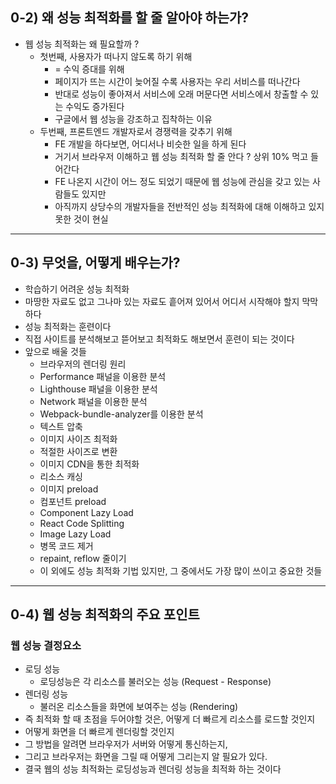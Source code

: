 ## 0-2) 왜 성능 최적화를 할 줄 알아야 하는가?

- 웹 성능 최적화는 왜 필요할까 ?
  - 첫번째, 사용자가 떠나지 않도록 하기 위해
    - = 수익 증대를 위해
    - 페이지가 뜨는 시간이 늦어질 수록 사용자는 우리 서비스를 떠나간다
    - 반대로 성능이 좋아져서 서비스에 오래 머문다면 서비스에서 창출할 수 있는 수익도 증가된다
    - 구글에서 웹 성능을 강조하고 집착하는 이유
  - 두번째, 프론트엔드 개발자로서 경쟁력을 갖추기 위해
    - FE 개발을 하다보면, 어디서나 비슷한 일을 하게 된다
    - 거기서 브라우저 이해하고 웹 성능 최적화 할 줄 안다 ? 상위 10% 먹고 들어간다
    - FE 나온지 시간이 어느 정도 되었기 때문에 웹 성능에 관심을 갖고 있는 사람들도 있지만
    - 아직까지 상당수의 개발자들을 전반적인 성능 최적화에 대해 이해하고 있지 못한 것이 현실

---

## 0-3) 무엇을, 어떻게 배우는가?

- 학습하기 어려운 성능 최적화
- 마땅한 자료도 없고 그나마 있는 자료도 흩어져 있어서 어디서 시작해야 할지 막막하다
- 성능 최적화는 훈련이다
- 직접 사이트를 분석해보고 뜯어보고 최적화도 해보면서 훈련이 되는 것이다
- 앞으로 배울 것들
  - 브라우저의 렌더링 원리
  - Performance 패널을 이용한 분석
  - Lighthouse 패널을 이용한 분석
  - Network 패널을 이용한 분석
  - Webpack-bundle-analyzer를 이용한 분석
  - 텍스트 압축
  - 이미지 사이즈 최적화
  - 적절한 사이즈로 변환
  - 이미지 CDN을 통한 최적화
  - 리소스 캐싱
  - 이미지 preload
  - 컴포넌트 preload
  - Component Lazy Load
  - React Code Splitting
  - Image Lazy Load
  - 병목 코드 제거
  - repaint, reflow 줄이기
  - 이 외에도 성능 최적화 기법 있지만, 그 중에서도 가장 많이 쓰이고 중요한 것들

---

## 0-4) 웹 성능 최적화의 주요 포인트

### 웹 성능 결정요소

- 로딩 성능
  - 로딩성능은 각 리소스를 불러오는 성능 (Request - Response)
- 렌더링 성능
  - 불러온 리소스들을 화면에 보여주는 성능 (Rendering)
- 즉 최적화 할 때 초점을 두어야할 것은, 어떻게 더 빠르게 리소스를 로드할 것인지
- 어떻게 화면을 더 빠르게 렌더링할 것인지
- 그 방법을 알려면 브라우저가 서버와 어떻게 통신하는지,
- 그리고 브라우저는 화면을 그릴 때 어떻게 그리는지 알 필요가 있다.
- 결국 웹의 성능 최적화는 로딩성능과 렌더링 성능을 최적화 하는 것이다
